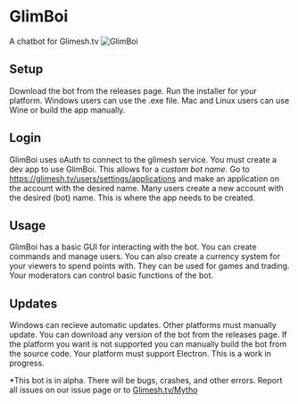 # GlimBoi
A chatbot for Glimesh.tv
![GlimBoi](https://i.imgur.com/EA37ok1t.png)

## Setup
Download the bot from the releases page.
Run the installer for your platform. Windows users can use the .exe file. Mac and Linux users can use Wine or build the app manually.

## Login
GlimBoi uses oAuth to connect to the glimesh service. You must create a dev app to use GlimBoi. This allows for a *custom bot name.*
Go to https://glimesh.tv/users/settings/applications and make an application on the account with the desired name. Many users create a new account with the desired (bot) name. This is where the app needs to be created. 


## Usage
GlimBoi has a basic GUI for interacting with the bot. You can create commands and manage users. You can also create a currency system for your viewers to spend points with. They can be used for games and trading. Your moderators can control basic functions of the bot. 


## Updates
Windows can recieve automatic updates. Other platforms must manually update. You can download any version of the bot from the releases page. If the platform you want is not supported you can manually build the bot from the source code. Your platform must support Electron. 
This is a work in progress.


*This bot is in alpha. There will be bugs, crashes, and other errors. Report all issues on our issue page or to [Glimesh.tv/Mytho](https://glimesh.tv/Mytho)

